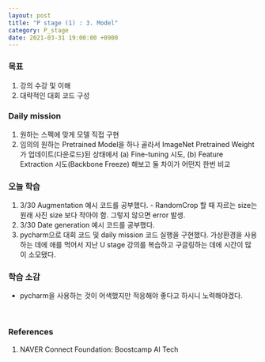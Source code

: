 ```yaml
---
layout: post
title: "P stage (1) : 3. Model"
category: P_stage
date: 2021-03-31 19:00:00 +0900
---
```

### 목표
1. 강의 수강 및 이해
2. 대략적인 대회 코드 구성

### Daily mission
1. 원하는 스펙에 맞게 모델 직접 구현
2. 임의의 원하는 Pretrained Model을 하나 골라서 ImageNet Pretrained Weight가 업데이트(다운로드)된 상태에서 (a) Fine-tuning 시도, (b) Feature Extraction 시도(Backbone Freeze) 해보고 둘 차이가 어떤지 한번 비교

### 오늘 학습
1. 3/30 Augmentation 예시 코드를 공부했다. - RandomCrop 할 때 자르는 size는 원래 사진 size 보다 작아야 함. 그렇지 않으면 error 발생.
2. 3/30 Date generation 예시 코드를 공부했다.
3. pycharm으로 대회 코드 및 daily mission 코드 실행을 구현했다. 가상환경을 사용하는 데에 애를 먹어서 지난 U stage 강의를 복습하고 구글링하는 데에 시간이 많이 소모됐다.

### 학습 소감
- pycharm을 사용하는 것이 어색했지만 적응해야 좋다고 하시니 노력해야겠다.

<br/>

### References
1. NAVER Connect Foundation: Boostcamp AI Tech
